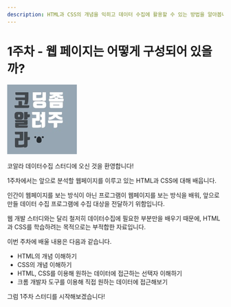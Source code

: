 ```yaml
---
description: HTML과 CSS의 개념을 익히고 데이터 수집에 활용할 수 있는 방법을 알아봅니다.
---
```


# 1주차 - 웹 페이지는 어떻게 구성되어 있을까?

![](../.gitbook/assets/logo-solid-gray.jpg)

코알라 데이터수집 스터디에 오신 것을 환영합니다!

1주차에서는 앞으로 분석할 웹페이지를 이루고 있는 HTML과 CSS에 대해 배웁니다.

인간이 웹페이지를 보는 방식이 아닌 프로그램이 웹페이지를 보는 방식을 배워, 앞으로 만들 데이터 수집 프로그램에 수집 대상을 전달하기 위함입니다.

웹 개발 스터디와는 달리 철저히 데이터수집에 필요한 부분만을 배우기 때문에, HTML과 CSS를 학습하려는 목적으로는 부적합한 자료입니다.

이번 주차에 배울 내용은 다음과 같습니다.

* HTML의 개념 이해하기
* CSS의 개념 이해하기
* HTML, CSS를 이용해 원하는 데이터에 접근하는 선택자 이해하기
* 크롬 개발자 도구를 이용해 직접 원하는 데이터에 접근해보기

그럼 1주차 스터디를 시작해보겠습니다!

